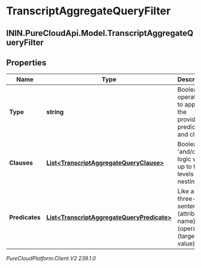 # TranscriptAggregateQueryFilter

## ININ.PureCloudApi.Model.TranscriptAggregateQueryFilter

## Properties

|Name | Type | Description | Notes|
|------------ | ------------- | ------------- | -------------|
| **Type** | **string** | Boolean operation to apply to the provided predicates and clauses | |
| **Clauses** | [**List&lt;TranscriptAggregateQueryClause&gt;**](TranscriptAggregateQueryClause) | Boolean &#39;and/or&#39; logic with up to two-levels of nesting | [optional] |
| **Predicates** | [**List&lt;TranscriptAggregateQueryPredicate&gt;**](TranscriptAggregateQueryPredicate) | Like a three-word sentence: (attribute-name) (operator) (target-value). | [optional] |



_PureCloudPlatform.Client.V2 239.1.0_
